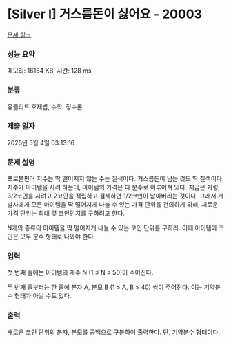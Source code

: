 # [Silver I] 거스름돈이 싫어요 - 20003 

[문제 링크](https://www.acmicpc.net/problem/20003) 

### 성능 요약

메모리: 16164 KB, 시간: 128 ms

### 분류

유클리드 호제법, 수학, 정수론

### 제출 일자

2025년 5월 4일 03:13:16

### 문제 설명

<p>프로불편러 지수는 딱 떨어지지 않는 수는 질색이다. 거스름돈이 남는 것도 딱 질색이다. 지수가 아이템을 사려 하는데, 아이템의 가격은 다 분수로 이루어져 있다. 지금은 가령, 3/2코인을 사려고 2코인을 적립하고 결제하면 1/2코인이 남아버리는 것이다. 그래서 개발사에게 모든 아이템을 딱 떨어지게 나눌 수 있는 가격 단위를 건의하기 위해, 새로운 가격 단위는 최대 몇 코인인지를 구하려고 한다.</p>

<p>N개의 종류의 아이템을 딱 떨어지게 나눌 수 있는 코인 단위를 구하라. 이때 아이템과 코인은 모두 분수 형태로 나와야 한다.</p>

### 입력 

 <p>첫 번째 줄에는 아이템의 개수 N (1 ≤ N ≤ 50)이 주어진다.</p>

<p>두 번째 줄부터는 한 줄에 분자 A, 분모 B (1 ≤ A, B ≤ 40) 쌍이 주어진다. 이는 기약분수 형태가 아닐 수도 있다.</p>

### 출력 

 <p>새로운 코인 단위의 분자, 분모를 공백으로 구분하여 출력한다. 단, 기약분수 형태이다.</p>

